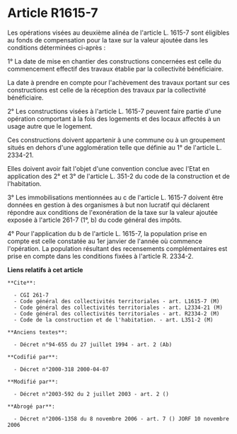 # Article R1615-7

Les opérations visées au deuxième alinéa de l'article L. 1615-7 sont éligibles au fonds de compensation pour la taxe sur la
valeur ajoutée dans les conditions déterminées ci-après :

1° La date de mise en chantier des constructions concernées est celle du commencement effectif des travaux établie par la
collectivité bénéficiaire.

La date à prendre en compte pour l'achèvement des travaux portant sur ces constructions est celle de la réception des travaux
par la collectivité bénéficiaire.

2° Les constructions visées à l'article L. 1615-7 peuvent faire partie d'une opération comportant à la fois des logements et
des locaux affectés à un usage autre que le logement.

Ces constructions doivent appartenir à une commune ou à un groupement situés en dehors d'une agglomération telle que définie
au 1° de l'article L. 2334-21.

Elles doivent avoir fait l'objet d'une convention conclue avec l'Etat en application des 2° et 3° de l'article L. 351-2 du
code de la construction et de l'habitation.

3° Les immobilisations mentionnées au c de l'article L. 1615-7 doivent être données en gestion à des organismes à but non
lucratif qui déclarent répondre aux conditions de l'exonération de la taxe sur la valeur ajoutée exposée à l'article 261-7
(1°, b) du code général des impôts.

4° Pour l'application du b de l'article L. 1615-7, la population prise en compte est celle constatée au 1er janvier de
l'année où commence l'opération. La population résultant des recensements complémentaires est prise en compte dans les
conditions fixées à l'article R. 2334-2.

**Liens relatifs à cet article**

	**Cite**:

	  - CGI 261-7
	  - Code général des collectivités territoriales - art. L1615-7 (M)
	  - Code général des collectivités territoriales - art. L2334-21 (M)
	  - Code général des collectivités territoriales - art. R2334-2 (M)
	  - Code de la construction et de l'habitation. - art. L351-2 (M)

	**Anciens textes**:

	  - Décret n°94-655 du 27 juillet 1994 - art. 2 (Ab)

	**Codifié par**:

	  - Décret n°2000-318 2000-04-07

	**Modifié par**:

	  - Décret n°2003-592 du 2 juillet 2003 - art. 2 ()

	**Abrogé par**:

	  - Décret n°2006-1358 du 8 novembre 2006 - art. 7 () JORF 10 novembre 2006
